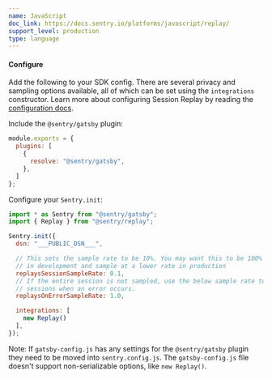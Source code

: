 ```yaml
---
name: JavaScript
doc_link: https://docs.sentry.io/platforms/javascript/replay/
support_level: production
type: language
---
```


#### Configure

Add the following to your SDK config. There are several privacy and sampling options available, all of which can be set using the `integrations` constructor. Learn more about configuring Session Replay by reading the [configuration docs](https://docs.sentry.io/platforms/javascript/guides/gatsby/session-replay/).

Include the `@sentry/gatsby` plugin:

```javascript {filename:gatsby-config.js}
module.exports = {
  plugins: [
    {
      resolve: "@sentry/gatsby",
    },
  ]
};
```

Configure your `Sentry.init`:

```javascript {filename:sentry.config.js}
import * as Sentry from "@sentry/gatsby";
import { Replay } from "@sentry/replay";

Sentry.init({
  dsn: "___PUBLIC_DSN___",

  // This sets the sample rate to be 10%. You may want this to be 100% while
  // in development and sample at a lower rate in production
  replaysSessionSampleRate: 0.1,
  // If the entire session is not sampled, use the below sample rate to sample
  // sessions when an error occurs.
  replaysOnErrorSampleRate: 1.0,

  integrations: [
    new Replay()
  ],
});
```

Note: If `gatsby-config.js` has any settings for the `@sentry/gatsby` plugin they need to be moved into `sentry.config.js`. The `gatsby-config.js` file doesn't support non-serializable options, like `new Replay()`.
